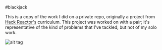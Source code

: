 #blackjack

This is a copy of the work I did on a private repo, originally a project from
[Hack Reactor's](http://hackreactor.com) curriculum. This project was worked
on with a pair; it's representative of the kind of problems that I've tackled,
but not of my solo work.

![alt tag](https://raw.github.com/valiantvu/blackjack/master/Game.png)